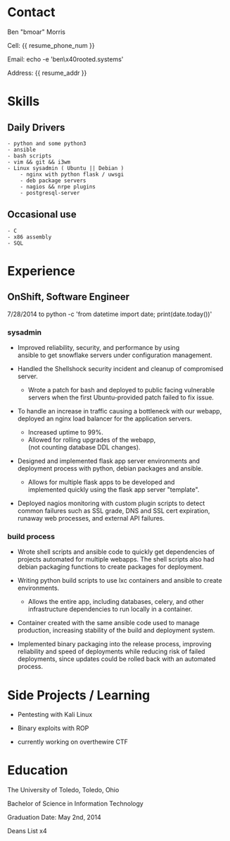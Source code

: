 # Contact
Ben "bmoar" Morris

Cell: {{ resume_phone_num }}

Email: echo -e 'ben\x40rooted.systems'

Address: {{ resume_addr }}

# Skills

## Daily Drivers
    - python and some python3
    - ansible
    - bash scripts
    - vim && git && i3wm
    - Linux sysadmin ( Ubuntu || Debian )
        - nginx with python flask / uwsgi
        - deb package servers
        - nagios && nrpe plugins
        - postgresql-server

## Occasional use
    - C
    - x86 assembly
    - SQL

# Experience

## OnShift, Software Engineer  
7/28/2014 to python -c 'from datetime import date; print(date.today())'

### sysadmin

- Improved reliability, security, and performance by using  
  ansible to get snowflake servers under configuration management.

- Handled the Shellshock security incident and cleanup of compromised  
  server. 
    - Wrote a patch for bash and deployed to public facing vulnerable  
      servers when the first Ubuntu-provided patch failed to fix issue.

- To handle an increase in traffic causing a bottleneck with our webapp,  
  deployed an nginx load balancer for the application servers.
    - Increased uptime to 99%.
    - Allowed for rolling upgrades of the webapp,  
      (not counting database DDL changes).

- Designed and implemented flask app server environments and  
  deployment process with python, debian packages and ansible.
    - Allows for multiple flask apps to be developed and  
      implemented quickly using the flask app server "template".

- Deployed nagios monitoring with custom plugin scripts to detect  
  common failures such as SSL grade, DNS and SSL cert expiration,  
  runaway web processes, and external API failures.

### build process

- Wrote shell scripts and ansible code to quickly get dependencies of  
  projects automated for multiple webapps. The shell scripts also had  
  debian packaging functions to create packages for deployment.

- Writing python build scripts to use lxc containers and ansible to create  
  environments.
    - Allows the entire app, including databases, celery, and other  
      infrastructure dependencies to run locally in a container.

- Container created with the same ansible code used to manage  
  production, increasing stability of the build and deployment system.

- Implemented binary packaging into the release process, improving  
  reliability and speed of deployments while reducing risk of failed  
  deployments, since updates could be rolled back with an automated 
  process.

# Side Projects / Learning

- Pentesting with Kali Linux

- Binary exploits with ROP

- currently working on overthewire CTF

# Education

The University of Toledo, Toledo, Ohio

Bachelor of Science in Information Technology

Graduation Date: May 2nd, 2014

Deans List x4
